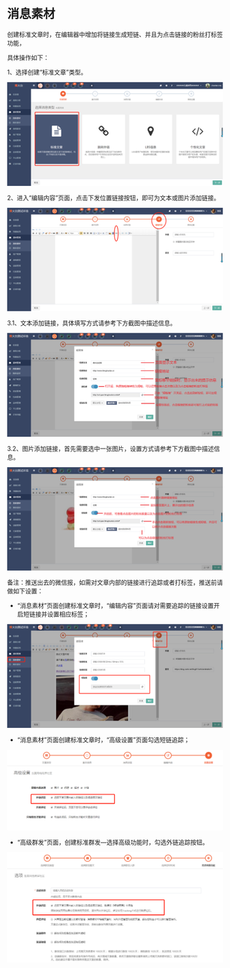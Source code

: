 # 消息素材

创建标准文章时，在编辑器中增加将链接生成短链、并且为点击链接的粉丝打标签功能，

具体操作如下：

1、选择创建“标准文章”类型。

![](/assets/import.png)

2、进入“编辑内容”页面，点击下发位置链接按钮，即可为文本或图片添加链接。

![](/assets/1523953688.jpg)

3.1、文本添加链接，具体填写方式请参考下方截图中描述信息。

![](/assets/1523953958%281%29.jpg)

3.2、图片添加链接，首先需要选中一张图片，设置方式请参考下方截图中描述信息。

![](/assets/1523955364%281%29.jpg)

备注：推送出去的微信报，如需对文章内部的链接进行追踪或者打标签，推送前请做如下设置：

* “消息素材”页面创建标准文章时，“编辑内容”页面请对需要追踪的链接设置开启短链接并设置相应标签；

![](/assets/1524459974%281%29.jpg)

* “消息素材”页面创建标准文章时，“高级设置”页面勾选短链追踪；

![](/assets/1524461460%281%29.jpg)

* “高级群发”页面，创建标准群发—选择高级功能时，勾选外链追踪按钮。

![](/assets/1524461659%281%29.jpg)

